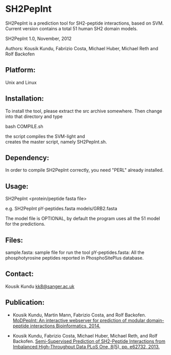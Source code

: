 SH2PepInt
====


SH2PepInt is a prediction tool for SH2-peptide interactions, based on SVM. 
Current version contains a total 51 human SH2 domain models. 

SH2PepInt 1.0, November, 2012 

Authors: Kousik Kundu, Fabrizio Costa, Michael Huber, Michael Reth and Rolf Backofen

Platform:
------------

Unix and Linux


Installation:
------------

To install the tool, please extract the src archive somewhere. Then change
into that directory and type

  bash COMPILE.sh

the script compiles the SVM-light and  
creates the master script, namely SH2PepInt.sh. 




Dependency:
-------------

In order to compile SH2PepInt correctly, you need "PERL" already installed.



Usage:
--------------

SH2PepInt <protein/peptide fasta file> <model file>

e.g. SH2PepInt pY-peptides.fasta models/GRB2.fasta

The model file is OPTIONAL, by default the program uses all the 51 model for the predictions. 




Files:
-----------------
sample.fasta: sample file for run the tool
pY-peptides.fasta: All the phosphotyrosine peptides reported in PhosphoSitePlus database.


Contact: 
-----------------
Kousik Kundu <kk8@sanger.ac.uk>

Publication:
-----------------
* Kousik Kundu, Martin Mann, Fabrizio Costa, and Rolf Backofen.
[MoDPepInt: An interactive webserver for prediction of modular domain-peptide interactions
Bioinformatics, 2014.](https://academic.oup.com/bioinformatics/article-lookup/doi/10.1093/bioinformatics/btu350)

* Kousik Kundu, Fabrizio Costa, Michael Huber, Michael Reth, and Rolf Backofen.
[Semi-Supervised Prediction of SH2-Peptide Interactions from Imbalanced High-Throughput Data
PLoS One, 8(5), pp. e62732, 2013.](http://journals.plos.org/plosone/article?id=10.1371/journal.pone.0062732)




